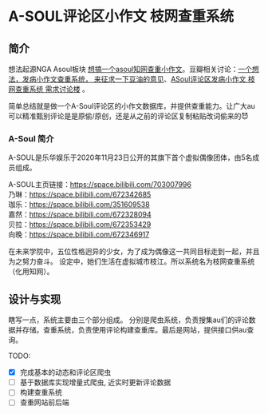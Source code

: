 # A-SOUL评论区小作文 枝网查重系统

  
## 简介


想法起源NGA Asoul板块 [想搞一个asoul知网查重小作文](https://bbs.nga.cn/read.php?tid=27186618)。豆瓣相关讨论：[一个想法，发病小作文查重系统， 来征求一下豆油的意见](https://www.douban.com/group/topic/230466414/)、[ASoul评论区发病小作文 枝网查重系统 需求讨论楼](https://www.douban.com/group/topic/230489644/?start=0) 。

简单总结就是做一个A-Soul评论区的小作文数据库，并提供查重能力。让广大au可以精准甄别评论是是原偷/原创，还是从之前的评论区复制粘贴改词偷来的😈

### A-Soul 简介 

A-SOUL是乐华娱乐于2020年11月23日公开的其旗下首个虚拟偶像团体，由5名成员组成。

A-SOUL主页链接：https://space.bilibili.com/703007996 <br>
乃琳：https://space.bilibili.com/672342685 <br>
珈乐：https://space.bilibili.com/351609538 <br>
嘉然：https://space.bilibili.com/672328094 <br>
贝拉：https://space.bilibili.com/672353429 <br>
向晚：https://space.bilibili.com/672346917 <br>

在未来学院中，五位性格迥异的少女，为了成为偶像这一共同目标走到一起，并且为之努力奋斗。
设定中，她们生活在虚拟城市枝江。所以系统名为枝网查重系统（化用知网）。

## 设计与实现

瞎写一点，系统主要由三个部分组成。 分别是爬虫系统，负责搜集au们的评论数据并存储。查重系统，负责使用评论构建查重库。最后是网站，提供接口供au查询。

TODO:

- [x] 完成基本的动态和评论区爬虫
- [ ] 基于数据库实现增量式爬虫, 近实时更新评论数据
- [ ] 构建查重系统
- [ ] 查重网站前后端
